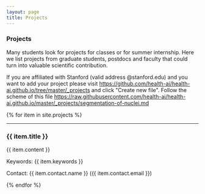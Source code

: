 ```yaml
---
layout: page
title: Projects
---
```

<h3>Projects</h3>
Many students look for projects for classes or for summer internship. Here we list projects from graduate students, postdocs and faculty that could turn into valuable scientific contribution.

If you are affiliated with Stanford (valid address @stanford.edu) and you want to add your project please visit https://github.com/health-ai/health-ai.github.io/tree/master/_projects and click "Create new file". Follow the scheme of this file https://raw.githubusercontent.com/health-ai/health-ai.github.io/master/_projects/segmentation-of-nuclei.md

{% for item in site.projects %}
  <hr />
  <h3 class="projects">{{ item.title }}</h3>
  <p>{{ item.content }}</p>
  <p>Keywords: {{ item.keywords }}</p>
  <p>Contact: {{ item.contact.name }} ({{ item.contact.email }})</p>
{% endfor %}
